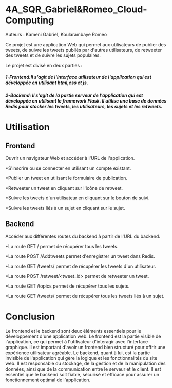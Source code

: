 # 4A_SQR_Gabriel&Romeo_Cloud-Computing

Auteurs :
Kameni Gabriel,
Koularambaye Romeo 

Ce projet est une application Web qui permet aux utilisateurs de publier des tweets, de suivre les tweets publiés par d'autres utilisateurs, de retweeter des tweets et de suivre les sujets populaires.

Le projet est divisé en deux parties :

##### 1-Frontend:Il s'agit de l'interface utilisateur de l'application qui est développée en utilisant html,css et js.

##### 2-Backend: Il s'agit de la partie serveur de l'application qui est développée en utilisant le framework Flask. Il utilise une base de données Redis pour stocker les tweets, les utilisateurs, les sujets et les retweets.

# Utilisation
## Frontend
Ouvrir un navigateur Web et accéder à l'URL de l'application.

*S'inscrire ou se connecter en utilisant un compte existant.

*Publier un tweet en utilisant le formulaire de publication.

*Retweeter un tweet en cliquant sur l'icône de retweet.

*Suivre les tweets d'un utilisateur en cliquant sur le bouton de suivi.

*Suivre les tweets liés à un sujet en cliquant sur le sujet.

## Backend
Accéder aux différentes routes du backend à partir de l'URL du backend.

*La route GET / permet de récupérer tous les tweets.

*La route POST /Addtweets permet d'enregistrer un tweet dans Redis.

*La route GET /tweets/<username> permet de récupérer les tweets d'un utilisateur.

*La route POST /retweet/<tweet_id> permet de retweeter un tweet.

*La route GET /topics permet de récupérer tous les sujets.

*La route GET /tweets/<topic> permet de récupérer tous les tweets liés à un sujet.


# Conclusion
Le frontend et le backend sont deux éléments essentiels pour le développement d'une application web. Le frontend est la partie visible de l'application, ce qui permet à l'utilisateur d'interagir avec l'interface graphique. Il est important d'avoir un frontend bien structuré pour offrir une expérience utilisateur agréable.
Le backend, quant à lui, est la partie invisible de l'application qui gère la logique et les fonctionnalités du site web. Il est responsable du stockage, de la gestion et de la manipulation des données, ainsi que de la communication entre le serveur et le client. Il est essentiel que le backend soit fiable, sécurisé et efficace pour assurer un fonctionnement optimal de l'application.
